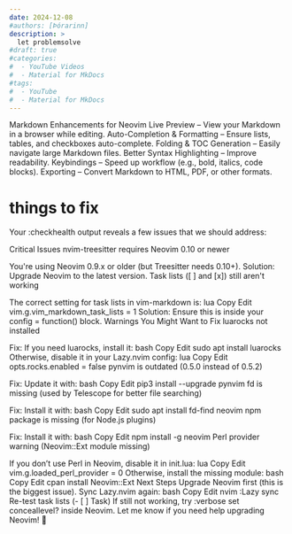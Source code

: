```yaml
---
date: 2024-12-08
#authors: [Þórarinn]
description: >
  let problemsolve
#draft: true
#categories:
#  - YouTube Videos
#  - Material for MkDocs
#tags:
#  - YouTube
#  - Material for MkDocs
---
```


Markdown Enhancements for Neovim
Live Preview – View your Markdown in a browser while editing.
Auto-Completion & Formatting – Ensure lists, tables, and checkboxes auto-complete.
Folding & TOC Generation – Easily navigate large Markdown files.
Better Syntax Highlighting – Improve readability.
Keybindings – Speed up workflow (e.g., bold, italics, code blocks).
Exporting – Convert Markdown to HTML, PDF, or other formats.



# things to fix

Your :checkhealth output reveals a few issues that we should address:

Critical Issues
nvim-treesitter requires Neovim 0.10 or newer

You're using Neovim 0.9.x or older (but Treesitter needs 0.10+).
Solution: Upgrade Neovim to the latest version.
Task lists ([ ] and [x]) still aren't working

The correct setting for task lists in vim-markdown is:
lua
Copy
Edit
vim.g.vim_markdown_task_lists = 1
Solution: Ensure this is inside your config = function() block.
Warnings You Might Want to Fix
luarocks not installed

Fix: If you need luarocks, install it:
bash
Copy
Edit
sudo apt install luarocks
Otherwise, disable it in your Lazy.nvim config:
lua
Copy
Edit
opts.rocks.enabled = false
pynvim is outdated (0.5.0 instead of 0.5.2)

Fix: Update it with:
bash
Copy
Edit
pip3 install --upgrade pynvim
fd is missing (used by Telescope for better file searching)

Fix: Install it with:
bash
Copy
Edit
sudo apt install fd-find
neovim npm package is missing (for Node.js plugins)

Fix: Install it with:
bash
Copy
Edit
npm install -g neovim
Perl provider warning (Neovim::Ext module missing)

If you don’t use Perl in Neovim, disable it in init.lua:
lua
Copy
Edit
vim.g.loaded_perl_provider = 0
Otherwise, install the missing module:
bash
Copy
Edit
cpan install Neovim::Ext
Next Steps
Upgrade Neovim first (this is the biggest issue).
Sync Lazy.nvim again:
bash
Copy
Edit
nvim
:Lazy sync
Re-test task lists (- [ ] Task)
If still not working, try :verbose set conceallevel? inside Neovim.
Let me know if you need help upgrading Neovim! 🚀